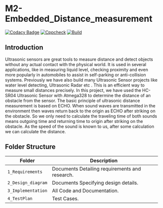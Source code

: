 # M2-Embedded_Distance_measurement
[![Codacy Badge](https://app.codacy.com/project/badge/Grade/f7843562e5a3403ebaaa1607d56e354b)](https://www.codacy.com/gh/VASANTHAKUMAR8/M2-Embedded_Distance_measurement/dashboard?utm_source=github.com&amp;utm_medium=referral&amp;utm_content=VASANTHAKUMAR8/M2-Embedded_Distance_measurement&amp;utm_campaign=Badge_Grade)
[![Cppcheck](https://github.com/VASANTHAKUMAR8/M2-Embedded_Distance_measurement/actions/workflows/cppcheck.yml/badge.svg)](https://github.com/VASANTHAKUMAR8/M2-Embedded_Distance_measurement/actions/workflows/cppcheck.yml)
[![Build](https://github.com/VASANTHAKUMAR8/M2-Embedded_Distance_measurement/actions/workflows/compile.yml/badge.svg)](https://github.com/VASANTHAKUMAR8/M2-Embedded_Distance_measurement/actions/workflows/compile.yml)


## Introduction

Ultrasonic sensors are great tools to measure distance and detect objects without any actual contact with the physical world. It is used in several applications, like in measuring liquid level, checking proximity and even more popularly in automobiles to assist in self-parking or anti-collision systems. Previously we have also build many Ultrasonic Sensor projects like water level detecting, Ultrasonic Radar etc . This is an efficient way to measure small distances precisely. In this project, we have used the HC-SR04 Ultrasonic Sensor with Atmega328 to determine the distance of an obstacle from the sensor. The basic principle of ultrasonic distance measurement is based on ECHO. When sound waves are transmitted in the environment then waves return back to the origin as ECHO after striking on the obstacle. So we only need to calculate the traveling time of both sounds means outgoing time and returning time to origin after striking on the obstacle. As the speed of the sound is known to us, after some calculation we can calculate the distance.




## Folder Structure
Folder               | Description
-------------------  | -----------------------------------------
`1_Requirements`     | Documents Detailing requirements and research.
`2_Design_diagram`     | Documents Specifying design details.
`3_Implementation`   | All Code and Documentation.
`4_TestPlan`| Test Cases.
